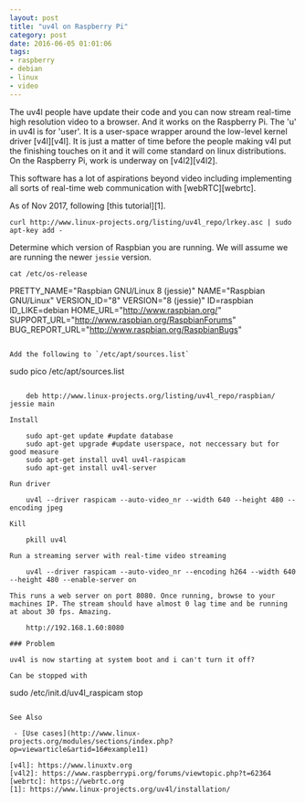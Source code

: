 ```yaml
---
layout: post
title: "uv4l on Raspberry Pi"
category: post
date: 2016-06-05 01:01:06
tags:
- raspberry
- debian
- linux
- video
---
```


The uv4l people have update their code and you can now stream real-time high resolution video to a browser. And it works on the Raspberry Pi. The 'u' in uv4l is for 'user'. It is a user-space wrapper around the low-level kernel driver [v4l][v4l]. It is just a matter of time before the people making v4l put the finishing touches on it and it will come standard on linux distributions. On the Raspberry Pi, work is underway on [v4l2][v4l2].

This software has a lot of aspirations beyond video including implementing all sorts of real-time web communication with [webRTC][webrtc]. 

As of Nov 2017, following [this tutorial][1].

	curl http://www.linux-projects.org/listing/uv4l_repo/lrkey.asc | sudo apt-key add -

Determine which version of Raspbian you are running. We will assume we are running the newer `jessie` version.

```
cat /etc/os-release
```
PRETTY_NAME="Raspbian GNU/Linux 8 (jessie)"
NAME="Raspbian GNU/Linux"
VERSION_ID="8"
VERSION="8 (jessie)"
ID=raspbian
ID_LIKE=debian
HOME_URL="http://www.raspbian.org/"
SUPPORT_URL="http://www.raspbian.org/RaspbianForums"
BUG_REPORT_URL="http://www.raspbian.org/RaspbianBugs"
```

Add the following to `/etc/apt/sources.list`

```
sudo pico /etc/apt/sources.list
```
 
	deb http://www.linux-projects.org/listing/uv4l_repo/raspbian/ jessie main

Install

	sudo apt-get update #update database
	sudo apt-get upgrade #update userspace, not neccessary but for good measure
	sudo apt-get install uv4l uv4l-raspicam
	sudo apt-get install uv4l-server
	
Run driver

    uv4l --driver raspicam --auto-video_nr --width 640 --height 480 --encoding jpeg
    
Kill

    pkill uv4l

Run a streaming server with real-time video streaming

	uv4l --driver raspicam --auto-video_nr --encoding h264 --width 640 --height 480 --enable-server on

This runs a web server on port 8080. Once running, browse to your machines IP. The stream should have almost 0 lag time and be running at about 30 fps. Amazing.

	http://192.168.1.60:8080
	
### Problem

uv4l is now starting at system boot and i can't turn it off?

Can be stopped with

```
sudo /etc/init.d/uv4l_raspicam stop
```
  
See Also

 - [Use cases](http://www.linux-projects.org/modules/sections/index.php?op=viewarticle&artid=16#example11)
    
[v4l]: https://www.linuxtv.org
[v4l2]: https://www.raspberrypi.org/forums/viewtopic.php?t=62364
[webrtc]: https://webrtc.org
[1]: https://www.linux-projects.org/uv4l/installation/